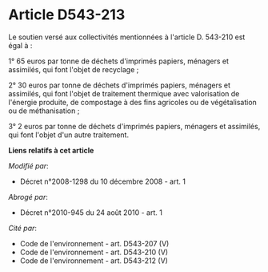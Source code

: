 # Article D543-213

Le soutien versé aux collectivités mentionnées à l'article D. 543-210 est égal à : 

1° 65 euros par tonne de déchets d'imprimés papiers, ménagers et assimilés, qui font l'objet de recyclage ; 

2° 30 euros par tonne de déchets d'imprimés papiers, ménagers et assimilés, qui font l'objet de traitement thermique avec
valorisation de l'énergie produite, de compostage à des fins agricoles ou de végétalisation ou de méthanisation ; 

3° 2 euros par tonne de déchets d'imprimés papiers, ménagers et assimilés, qui font l'objet d'un autre traitement.

**Liens relatifs à cet article**

_Modifié par_:

  - Décret n°2008-1298 du 10 décembre 2008 - art. 1

_Abrogé par_:

  - Décret n°2010-945 du 24 août 2010 - art. 1

_Cité par_:

  - Code de l'environnement - art. D543-207 (V)
  - Code de l'environnement - art. D543-210 (V)
  - Code de l'environnement - art. D543-212 (V)
